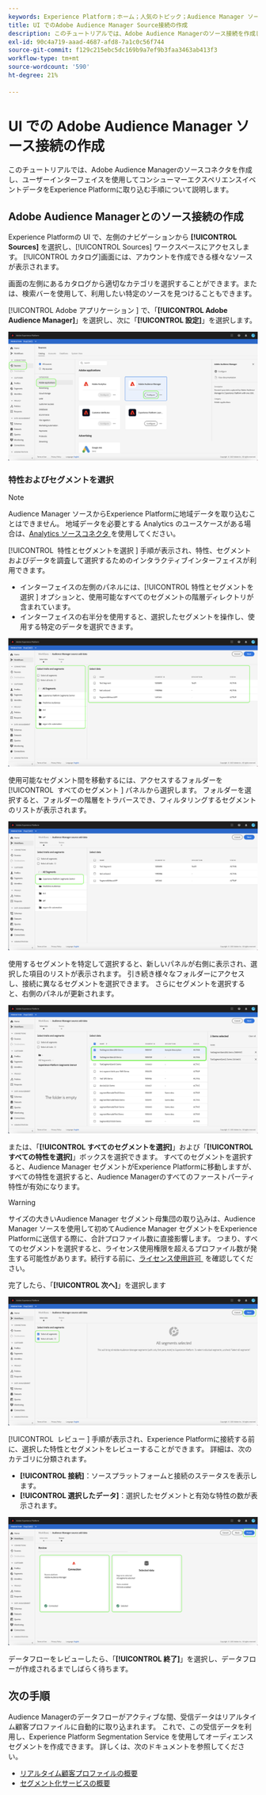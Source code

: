 ```yaml
---
keywords: Experience Platform；ホーム；人気のトピック；Audience Manager ソースコネクタ；Audience Manager;audience manager コネクタ
title: UI でのAdobe Audience Manager Source接続の作成
description: このチュートリアルでは、Adobe Audience Managerのソース接続を作成し、ユーザーインターフェイスを使用してコンシューマーエクスペリエンスイベントデータをExperience Platformに取り込む手順について説明します。
exl-id: 90c4a719-aaad-4687-afd8-7a1c0c56f744
source-git-commit: f129c215ebc5dc169b9a7ef9b3faa3463ab413f3
workflow-type: tm+mt
source-wordcount: '590'
ht-degree: 21%

---
```


# UI での Adobe Audience Manager ソース接続の作成

このチュートリアルでは、Adobe Audience Managerのソースコネクタを作成し、ユーザーインターフェイスを使用してコンシューマーエクスペリエンスイベントデータをExperience Platformに取り込む手順について説明します。

## Adobe Audience Managerとのソース接続の作成

Experience Platformの UI で、左側のナビゲーションから **[!UICONTROL Sources]** を選択し、[!UICONTROL Sources] ワークスペースにアクセスします。 [!UICONTROL カタログ]画面には、アカウントを作成できる様々なソースが表示されます。

画面の左側にあるカタログから適切なカテゴリを選択することができます。または、検索バーを使用して、利用したい特定のソースを見つけることもできます。

[!UICONTROL Adobe アプリケーション &#x200B;] で、「**[!UICONTROL Adobe Audience Manager]**」を選択し、次に「**[!UICONTROL 設定]**」を選択します。

![カタログ](../../../../images/tutorials/create/aam/catalog.png)

### 特性およびセグメントを選択

>[!NOTE]
>
>Audience Manager ソースからExperience Platformに地域データを取り込むことはできません。 地域データを必要とする Analytics のユースケースがある場合は、[Analytics ソースコネクタ &#x200B;](../adobe-applications/analytics.md) を使用してください。

[!UICONTROL &#x200B; 特性とセグメントを選択 &#x200B;] 手順が表示され、特性、セグメントおよびデータを調査して選択するためのインタラクティブインターフェイスが利用できます。

* インターフェイスの左側のパネルには、[!UICONTROL &#x200B; 特性とセグメントを選択 &#x200B;] オプションと、使用可能なすべてのセグメントの階層ディレクトリが含まれています。
* インターフェイスの右半分を使用すると、選択したセグメントを操作し、使用する特定のデータを選択できます。

![add-data](../../../../images/tutorials/create/aam/add-data.png)

使用可能なセグメント間を移動するには、アクセスするフォルダーを [!UICONTROL &#x200B; すべてのセグメント &#x200B;] パネルから選択します。 フォルダーを選択すると、フォルダーの階層をトラバースでき、フィルタリングするセグメントのリストが表示されます。

![segment-folder](../../../../images/tutorials/create/aam/segment-folder.png)

使用するセグメントを特定して選択すると、新しいパネルが右側に表示され、選択した項目のリストが表示されます。 引き続き様々なフォルダーにアクセスし、接続に異なるセグメントを選択できます。 さらにセグメントを選択すると、右側のパネルが更新されます。

![select-data](../../../../images/tutorials/create/aam/select-data.png)

または、「**[!UICONTROL すべてのセグメントを選択]**」および「**[!UICONTROL すべての特性を選択]**」ボックスを選択できます。 すべてのセグメントを選択すると、Audience Manager セグメントがExperience Platformに移動しますが、すべての特性を選択すると、Audience Managerのすべてのファーストパーティ特性が有効になります。

>[!WARNING]
>
>サイズの大きいAudience Manager セグメント母集団の取り込みは、Audience Manager ソースを使用して初めてAudience Manager セグメントをExperience Platformに送信する際に、合計プロファイル数に直接影響します。 つまり、すべてのセグメントを選択すると、ライセンス使用権限を超えるプロファイル数が発生する可能性があります。続行する前に、[&#x200B; ライセンス使用許可 &#x200B;](../../../../../dashboards/guides/license-usage.md) を確認してください。

完了したら、「**[!UICONTROL 次へ]**」を選択します

![all-segments](../../../../images/tutorials/create/aam/all-segments.png)

[!UICONTROL &#x200B; レビュー &#x200B;] 手順が表示され、Experience Platformに接続する前に、選択した特性とセグメントをレビューすることができます。 詳細は、次のカテゴリに分類されます。

* **[!UICONTROL 接続]**：ソースプラットフォームと接続のステータスを表示します。
* **[!UICONTROL 選択したデータ]**：選択したセグメントと有効な特性の数が表示されます。

![レビュー](../../../../images/tutorials/create/aam/review.png)

データフローをレビューしたら、「**[!UICONTROL 終了]**」を選択し、データフローが作成されるまでしばらく待ちます。

## 次の手順

Audience Managerのデータフローがアクティブな間、受信データはリアルタイム顧客プロファイルに自動的に取り込まれます。 これで、この受信データを利用し、Experience Platform Segmentation Service を使用してオーディエンスセグメントを作成できます。 詳しくは、次のドキュメントを参照してください。

* [リアルタイム顧客プロファイルの概要](../../../../../profile/home.md)
* [セグメント化サービスの概要](../../../../../segmentation/home.md)
